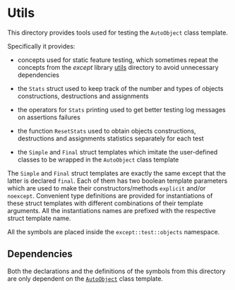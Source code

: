 # Utils

This directory provides tools used for testing the `AutoObject` class template.

Specifically it provides:

* concepts used for static feature testing, which sometimes repeat the concepts
  from the *except* library [utils](../../../utils) directory to avoid
  unnecessary dependencies

* the `Stats` struct used to keep track of the number and types of objects
  constructions, destructions and assignments

* the operators for `Stats` printing used to get better testing log messages
  on assertions failures

* the function `ResetStats` used to obtain objects constructions, destructions
  and assignments statistics separately for each test

* the `Simple` and `Final` struct templates which imitate the user-defined
  classes to be wrapped in the `AutoObject` class template

The `Simple` and `Final` struct templates are exactly the same except that
the latter is declared `final`. Each of them has two boolean template
parameters which are used to make their constructors/methods `explicit`
and/or `noexcept`. Convenient type definitions are provided for instantiations
of these struct templates with different combinations of their template
arguments. All the instantiations names are prefixed with the respective
struct template name.

All the symbols are placed inside the `except::test::objects` namespace.

## Dependencies

Both the declarations and the definitions of the symbols from this directory
are only dependent on the [`AutoObject`](../../auto.hpp) class template.
